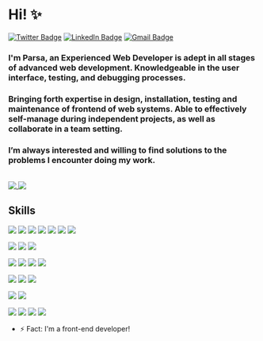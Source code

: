 # Hi! ✨

[![Twitter Badge](https://img.shields.io/badge/Twitter-%20-blue?style=flat&logo=twitter&logoColor=white)](https://twitter.com/parsakhosravany)
[![LinkedIn Badge](https://img.shields.io/badge/LinkedIn-%20-blue?style=flat&logo=linkedin&logoColor=white)](https://www.linkedin.com/in/parsa-hadi/)
[![Gmail Badge](https://img.shields.io/badge/Gmail-%20-d14836?style=flat&logo=Gmail&logoColor=white)](mailto:parsakhosravani@gmail.com)

### I'm Parsa, an Experienced Web Developer is adept in all stages of advanced web development. Knowledgeable in the user interface, testing, and debugging processes. 
### Bringing forth expertise in design, installation, testing and maintenance of frontend of web systems. Able to effectively self-manage during independent projects, as well as collaborate in a team setting.

### I’m always interested and willing to find solutions to the problems I encounter doing my work.

<br>
<a href="https://github.com/parsakhosravani">
  <img align="top" src="https://github-readme-stats.vercel.app/api?username=parsakhosravani&hide=stars&show_icons=true&theme=dark&time=now" />
</a>
<a href="https://github.com/parsakhosravani">
  <img align="top" src="https://github-readme-stats.vercel.app/api/top-langs/?username=parsakhosravani&layout=compact&theme=dark" />
</a>
<br>

## Skills

![](https://img.shields.io/badge/JavaScript-%20-yellow?style=flat&logo=javascript&color=f7df1d&logoColor=white)
![](https://img.shields.io/badge/TypeScript-%20-blue?style=flat&logo=typescript&color=297acb&logoColor=white)
![](https://img.shields.io/badge/React-%20-blue?style=flat&logo=react&color=61dafb&logoColor=white)
![](https://img.shields.io/badge/Redux-%20-blue?style=flat&logo=redux&color=764abc)
![](https://img.shields.io/badge/Vue-%20-blue?style=flat&logo=vuedotjs&color=4fc08d)
![](https://img.shields.io/badge/Vuex-%20-black?style=flat&logo=vuedotjs&color=764abc)
![](https://img.shields.io/badge/Next-%20-black?style=flat&logo=next.js)

![](https://img.shields.io/badge/Jest-%20-black?style=flat&logo=jest&color=c21325)
![](https://img.shields.io/badge/Testing%20Library-%20-black?style=flat&logo=testing-library&color=e33332&logoColor=white)
![](https://img.shields.io/badge/cypress-%20-black?style=flat&logo=cypress&color=058a5e)

![](https://img.shields.io/badge/REST-%20-black?style=flat&logo=.net&color=55a9ff)
![](https://img.shields.io/badge/GraphQL-%20-black?style=flat&logo=graphql&color=e10098)
![](https://img.shields.io/badge/Firebase-%20-black?style=flat&logo=firebase&color=ffca28&logoColor=white)
![](https://img.shields.io/badge/AWS-%20-black?style=flat&logo=amazon-aws&color=23FF99&logoColor=white)

![](https://img.shields.io/badge/CSS-%20-black?style=flat&logo=css3&color=1572b6)
![](https://img.shields.io/badge/Sass-%20-black?style=flat&logo=sass&color=cc6699&logoColor=white)
![](https://img.shields.io/badge/styled%20components-%20-black?style=flat&logo=styled-components&color=db7093&logoColor=white)

![](https://img.shields.io/badge/.net%20core-%20-black?style=flat&logo=.net&color=5C2D91&logoColor=white)
![](https://img.shields.io/badge/NodeJS-%20-black?style=flat&logo=Node.js&color=339933&logoColor=white)

![](https://img.shields.io/badge/Microsoft%20SQL%20Server-%20-black?style=flat&logo=microsoft-sql-server&color=CC2927&logoColor=white)
![](https://img.shields.io/badge/Redis-%20-black?style=flat&logo=redis&color=DC382D&logoColor=white)
![](https://img.shields.io/badge/PostreSQL-%20-black?style=flat&logo=postgresql&color=336791&logoColor=white)
![](https://img.shields.io/badge/MongoDB-%20-black?style=flat&logo=MongoDb&color=47A248&logoColor=white)

- ⚡ Fact: I'm a front-end developer!
